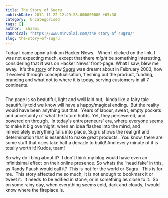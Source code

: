 ```yaml
---
title: The Story of Sugru
publishDate: 2011-11-22 12:29:28.000000000 +05:30
category:  Uncategorised
tags: []
author:  sharmi
canonical: "https://www.minvolai.com/the-story-of-sugru/"
slug: the-story-of-sugru
---
```

<p>Today I came upon a link on Hacker News.   When I clicked on the link, I was not expecting much, except that there <em>might</em> be something interesting, considering that it was on Hacker News' front-page. What I saw, blew me away.  It's the <a href="http://sugru.com/story">story</a> of how <a href="http://sugru.com/">Sugru</a> was dreamt about in February 2003, how it evolved through conceptualisation, fleshing out the product, funding, branding and what not to where it is today, serving customers in all 7 continents.</p>
<p><a href="http://images.minvolai.com/albums/minvolai/Jane-Sugru.jpg"><img src="/assets/2011/11/Jane-Sugru.jpg" alt="" /></a></p>
<p>The page is so beautiful, light and well laid out,  kinda like a fairy tale beautifully told we know will have a happy/magical ending.  But the reality would have been anything but that.  Years of labour, sweat, empty pockets and uncertainty of what the future holds. Yet, they persevered, and powered on through.  In today's entrepreneurs' era, where everyone seems to make it big overnight, when an idea flashes into the mind, and immediately everything falls into place, Sugru shows the real grit and determination that is essential to make great products.  You know, there are some stuff that does take half a decade to build! And every minute of it is totally worth it! Kudos, team!</p>
<p>So why do I blog about it?  I don't think my blog would have even an infinitisimal effect on their online presence. So whats the 'head fake' in this, as Randy Paush would call it?  This is not for the world or Sugru.  This is for me.  This story affected me so much, it is not enough to bookmark it or tweet it.  It needs to be edified in stone, or in something as close to it.  So on some rainy day, when everything seems cold, dark and cloudy, I would know where the fireplace is.</p>
